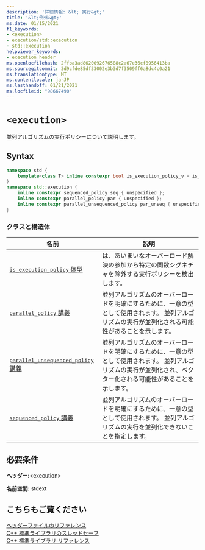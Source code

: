 ```yaml
---
description: '詳細情報: &lt; 実行&gt;'
title: '&lt;例外&gt;'
ms.date: 01/15/2021
f1_keywords:
- <execution>
- execution/std::execution
- std::execution
helpviewer_keywords:
- execution header
ms.openlocfilehash: 2ffba3ad8620092676588c2a67e36cf8956413ba
ms.sourcegitcommit: 3d9cfde85df33002e3b3d7f3509ff6a8dc4c0a21
ms.translationtype: MT
ms.contentlocale: ja-JP
ms.lasthandoff: 01/21/2021
ms.locfileid: "98667490"
---
```

# `<execution>`

並列アルゴリズムの実行ポリシーについて説明します。

## <a name="syntax"></a>Syntax

```cpp
namespace std {
    template<class T> inline constexpr bool is_execution_policy_v = is_execution_policy<T>::value;
}
namespace std::execution {
    inline constexpr sequenced_policy seq { unspecified };
    inline constexpr parallel_policy par { unspecified };
    inline constexpr parallel_unsequenced_policy par_unseq { unspecified };
}
```

### <a name="classes-and-structs"></a>クラスと構造体

|名前|説明|
|-|-|
|[`is_execution_policy` 体型](is-execution-policy-struct.md)|は、あいまいなオーバーロード解決の参加から特定の関数シグネチャを除外する実行ポリシーを検出します。|
|[`parallel_policy` 講義](parallel-policy-class.md)|並列アルゴリズムのオーバーロードを明確にするために、一意の型として使用されます。 並列アルゴリズムの実行が並列化される可能性があることを示します。|
|[`parallel_unsequenced_policy` 講義](parallel-unsequenced-policy-class.md)|並列アルゴリズムのオーバーロードを明確にするために、一意の型として使用されます。 並列アルゴリズムの実行が並列化され、ベクター化される可能性があることを示します。|
|[`sequenced_policy` 講義](sequenced-policy-class.md)|並列アルゴリズムのオーバーロードを明確にするために、一意の型として使用されます。 並列アルゴリズムの実行を並列化できないことを指定します。|

## <a name="requirements"></a>必要条件

**ヘッダー:**\<execution>

**名前空間:** stdext

## <a name="see-also"></a>こちらもご覧ください

[ヘッダーファイルのリファレンス](cpp-standard-library-header-files.md)\
[C++ 標準ライブラリのスレッドセーフ](thread-safety-in-the-cpp-standard-library.md)\
[C++ 標準ライブラリ リファレンス](cpp-standard-library-reference.md)
